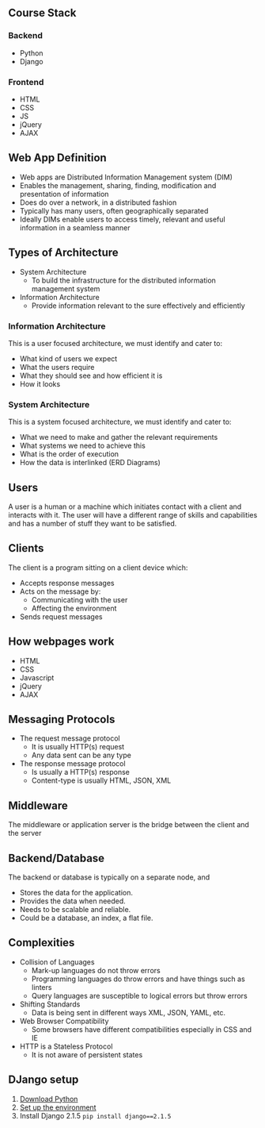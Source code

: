 ## Course Stack
### Backend
- Python
- Django
### Frontend
- HTML
- CSS
- JS
- jQuery
- AJAX
## Web App Definition
- Web apps are Distributed Information Management system (DIM)
- Enables the management, sharing, finding, modification and presentation of information
- Does do over a network, in a distributed fashion
- Typically has many users, often geographically separated
- Ideally DIMs enable users to access timely, relevant and useful information in a seamless manner
## Types of Architecture
- System Architecture
	- To build the infrastructure for the distributed information management system
- Information Architecture
	- Provide information relevant to the sure effectively and efficiently
### Information Architecture
This is a user focused architecture, we must identify and cater to:
- What kind of users we expect
- What the users require
- What they should see and how efficient it is
- How it looks
### System Architecture
This is a system focused architecture, we must identify and cater to:
- What we need to make and gather the relevant requirements
- What systems we need to achieve this
- What is the order of execution
- How the data is interlinked (ERD Diagrams)
## Users
A user is a human or a machine which initiates contact with a client and interacts with it.
The user will have a different range of skills and capabilities and has a number of stuff they want to be satisfied.
## Clients
The client is a program sitting on a client device which:
- Accepts response messages
- Acts on the message by:
	- Communicating with the user
	- Affecting the environment
- Sends request messages
## How webpages work
- HTML
- CSS
- Javascript
- jQuery
- AJAX
## Messaging Protocols
- The request message protocol
	- It is usually HTTP(s) request
	- Any data sent can be any type
- The response message protocol
	- Is usually a HTTP(s) response
	- Content-type is usually HTML, JSON, XML
## Middleware
The middleware or application server is the bridge between the client and the server
## Backend/Database
The backend or database is typically on a separate node, and
- Stores the data for the application.
- Provides the data when needed.
- Needs to be scalable and reliable.
- Could be a database, an index, a flat file.
## Complexities
- Collision of Languages
	- Mark-up languages do not throw errors
	- Programming languages do throw errors and have things such as linters
	- Query languages are susceptible to logical errors but throw errors
- Shifting Standards
	- Data is being sent in different ways XML, JSON, YAML, etc.
- Web Browser Compatibility
	- Some browsers have different compatibilities especially in CSS and IE
- HTTP is a Stateless Protocol
	- It is not aware of persistent states
## DJango setup
1. [Download Python](https://www.python.org/downloads/)
2. [Set up the environment](https://www.freecodecamp.org/news/how-to-setup-virtual-environments-in-python/)
3. Install Django 2.1.5 `pip install django==2.1.5`

